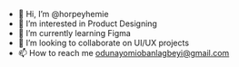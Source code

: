 - 👋 Hi, I’m @horpeyhemie
- 👀 I’m interested in Product Designing 
- 🌱 I’m currently learning Figma
- 💞️ I’m looking to collaborate on UI/UX projects 
- 📫 How to reach me odunayomiobanlagbeyi@gmail.com

<!---
horpeyhemie/horpeyhemie is a ✨ special ✨ repository because its `README.md` (this file) appears on your GitHub profile.
You can click the Preview link to take a look at your changes.
--->

